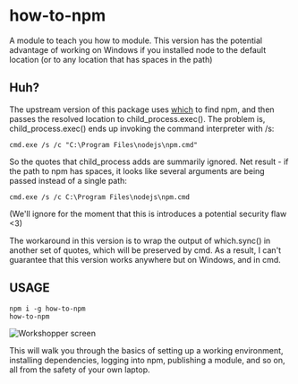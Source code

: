 # how-to-npm

A module to teach you how to module. This version has the potential advantage of working on Windows if you installed node to the default location (or to any location that has spaces in the path)

## Huh?

The upstream version of this package uses [which](https://github.com/npm/node-which) to find npm, and then passes the resolved location to child_process.exec(). The problem is, child_process.exec() ends up invoking the command interpreter with /s:
```
cmd.exe /s /c "C:\Program Files\nodejs\npm.cmd"
```
So the quotes that child_process adds are summarily ignored. Net result - if the path to npm has spaces, it looks like several arguments are being passed instead of a single path:
```
cmd.exe /s /c C:\Program Files\nodejs\npm.cmd
```

(We'll ignore for the moment that this is introduces a potential security flaw <3)

The workaround in this version is to wrap the output of which.sync() in another set of quotes, which will be preserved by cmd. As a result, I can't guarantee that this version works anywhere but on Windows, and in cmd.

## USAGE

```
npm i -g how-to-npm
how-to-npm
```

<img src="https://s3.amazonaws.com/f.cl.ly/items/0A0o3t012V0i1Y222p0E/Screen%20Shot%202015-02-07%20at%2023.20.50%20.png" alt="Workshopper screen">

This will walk you through the basics of setting up a working
environment, installing dependencies, logging into npm, publishing a
module, and so on, all from the safety of your own laptop.

